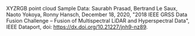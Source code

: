XYZRGB point cloud
Sample Data: 
Saurabh Prasad, Bertrand Le Saux, Naoto Yokoya, Ronny Hansch, December 18, 2020, "2018 IEEE GRSS Data Fusion Challenge – Fusion of Multispectral LiDAR and Hyperspectral Data", IEEE Dataport, doi: https://dx.doi.org/10.21227/jnh9-nz89.
